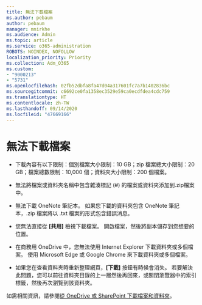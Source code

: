 ```yaml
---
title: 無法下載檔案
ms.author: pebaum
author: pebaum
manager: mnirkhe
ms.audience: Admin
ms.topic: article
ms.service: o365-administration
ROBOTS: NOINDEX, NOFOLLOW
localization_priority: Priority
ms.collection: Adm_O365
ms.custom:
- "9000213"
- "5731"
ms.openlocfilehash: 02fb52dbfa8fa47d04a317601fc7a7b1402836bc
ms.sourcegitcommit: c6692ce0fa1358ec3529e59ca0ecdfdea4cdc759
ms.translationtype: HT
ms.contentlocale: zh-TW
ms.lasthandoff: 09/14/2020
ms.locfileid: "47669166"
---
```

# <a name="unable-to-download-files"></a>無法下載檔案

- 下載內容有以下限制：個別檔案大小限制：10 GB；zip 檔案總大小限制：20 GB；檔案總數限制：10,000 個；資料夾大小限制：200 個檔案。
- 無法將檔案或資料夾名稱中包含雜湊標記 (#) 的檔案或資料夾添加到.zip檔案中。  
    
- 無法下載 OneNote 筆記本。 如果您下載的資料夾包含 OneNote 筆記本，.zip 檔案將以 .txt 檔案的形式包含錯誤消息。  
    
- 您無法直接從 **[共用]** 檢視下載檔案。 開啟檔案，然後將副本儲存到您想要的位置。  
    
- 在商務用 OneDrive 中，您無法使用 Internet Explorer 下載資料夾或多個檔案。 使用 Microsoft Edge 或 Google Chrome 來下載資料夾或多個檔案。  
    
- 如果您在查看資料夾時重新整理網頁，**[下載]** 按鈕有時候會消失。 若要解決此問題，您可以前往資料夾目錄的上一層然後再回來，或關閉瀏覽器中的索引標籤，然後再次瀏覽到該資料夾。  
    
如需相關資訊，請參閱[從 OneDrive 或 SharePoint 下載檔案和資料夾](https://support.office.com/article/download-files-and-folders-from-onedrive-or-sharepoint-5c7397b7-19c7-4893-84fe-d02e8fa5df05)。